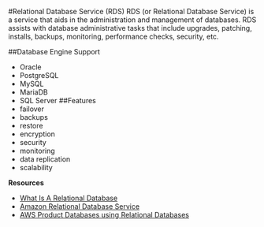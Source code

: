 #Relational Database Service (RDS)
RDS (or Relational Database Service) is a service that aids in the administration and management of databases. RDS assists with database administrative tasks that include upgrades, patching, installs, backups, monitoring, performance checks, security, etc.

##Database Engine Support
* Oracle
* PostgreSQL
* MySQL
* MariaDB
* SQL Server
##Features
* failover
* backups
* restore
* encryption
* security
* monitoring
* data replication
* scalability

**Resources**

* [What Is A Relational Database](https://aws.amazon.com/relational-database/)
* [Amazon Relational Database Service](https://aws.amazon.com/rds/)
* [AWS Product Databases using Relational Databases](https://aws.amazon.com/products/databases/)
